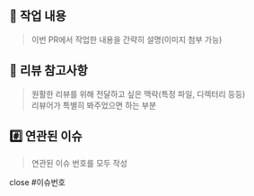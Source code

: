 ## 🔨 작업 내용

> 이번 PR에서 작업한 내용을 간략히 설명(이미지 첨부 가능)

<!-- 작업 내용 -->

## 💬 리뷰 참고사항

> 원활한 리뷰를 위해 전달하고 싶은 맥락(특정 파일, 디렉터리 등등)  
> 리뷰어가 특별히 봐주었으면 하는 부분

<!-- 참고 사항 -->

## #️⃣ 연관된 이슈

> 연관된 이슈 번호를 모두 작성

close #이슈번호
